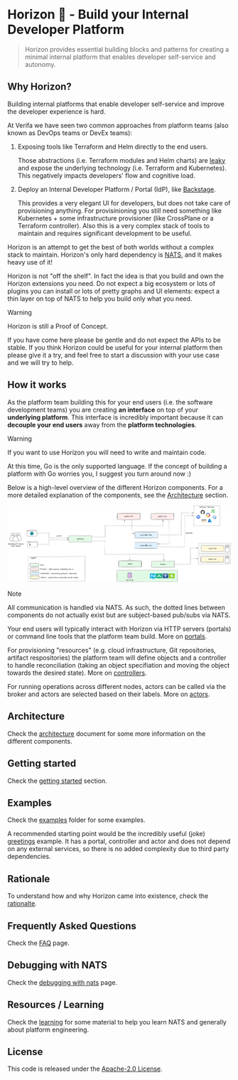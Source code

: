 # Horizon 🌅 - Build your Internal Developer Platform

> Horizon provides essential building blocks and patterns for creating a minimal internal platform that enables developer self-service and autonomy.

## Why Horizon?

Building internal platforms that enable developer self-service and improve the developer experience is hard.

At Verifa we have seen two common approaches from platform teams (also known as DevOps teams or DevEx teams):

1. Exposing tools like Terraform and Helm directly to the end users.

    Those abstractions (i.e. Terraform modules and Helm charts) are [leaky](https://en.wikipedia.org/wiki/Leaky_abstraction) and expose the underlying technology (i.e. Terraform and Kubernetes).
    This negatively impacts developers' flow and cognitive load.

2. Deploy an Internal Developer Platform / Portal (IdP), like [Backstage](https://backstage.io/).

    This provides a very elegant UI for developers, but does not take care of provisioning anything.
    For provisinioning you still need something like Kubernetes + some infrastructure provisioner (like CrossPlane or a Terraform controller).
    Also this is a very complex stack of tools to maintain and requires significant development to be useful.

Horizon is an attempt to get the best of both worlds without a complex stack to maintain.
Horizon's only hard dependency is [NATS](https://nats.io/), and it makes heavy use of it!

Horizon is not "off the shelf". In fact the idea is that you build and own the Horizon extensions you need.
Do not expect a big ecosystem or lots of plugins you can install or lots of pretty graphs and UI elements: expect a thin layer on top of NATS to help you build only what you need.

> [!WARNING]
> Horizon is still a Proof of Concept.
>
> If you have come here please be gentle and do not expect the APIs to be stable.
> If you think Horizon could be useful for your internal platform then please give it a try, and feel free to start a discussion with your use case and we will try to help.

## How it works

As the platform team building this for your end users (i.e. the software development teams) you are creating **an interface** on top of your **underlying platform**. This interface is incredibly important because it can **decouple your end users** away from the **platform technologies**.

> [!WARNING]
> If you want to use Horizon you will need to write and maintain code.
>
> At this time, Go is the only supported language. If the concept of building a platform with Go worries you, I suggest you turn around now :)

Below is a high-level overview of the different Horizon components. For a more detailed explanation of the components, see the [Architecture](#architecture) section.

![overiview](./docs/drawings/overview.excalidraw.png)

> [!NOTE]
> All communication is handled via NATS. As such, the dotted lines between components do not actually exist but are subject-based pub/subs via NATS.

Your end users will typically interact with Horizon via HTTP servers (portals) or command line tools that the platform team build. More on [portals](./docs/architecture.md#platform---portals).

For provisioning "resources" (e.g. cloud infrastructure, Git repositories, artifact respositories) the platform team will define objects and a controller to handle reconciliation (taking an object specifiation and moving the object towards the desired state). More on [controllers](./docs/architecture.md#platform---controllers).

For running operations across different nodes, actors can be called via the broker and actors are selected based on their labels. More on [actors](./docs/architecture.md#platform---actors).

## Architecture

Check the [architecture](./docs/architecture.md) document for some more information on the different components.

## Getting started

Check the [getting started](./docs/gettingstarted.md) section.

## Examples

Check the [examples](./examples/) folder for some examples.

A recommended starting point would be the incredibly useful (joke) [greetings](./examples/greetings/README.md) example.
It has a portal, controller and actor and does not depend on any external services, so there is no added complexity due to third party dependencies.

## Rationale

To understand how and why Horizon came into existence, check the [rationalte](./docs/rationale.md).

## Frequently Asked Questions

Check the [FAQ](./docs/faq.md) page.

## Debugging with NATS

Check the [debugging with nats](./docs/debugging_nats.md) page.

## Resources / Learning

Check the [learning](./docs/learning.md) for some material to help you learn NATS and generally about platform engineering.

## License

This code is released under the [Apache-2.0 License](./LICENSE).
